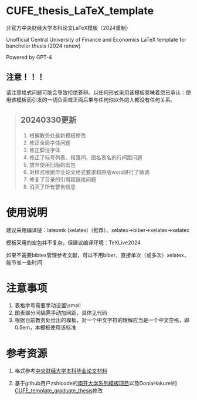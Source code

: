 # CUFE_thesis_LaTeX_template

非官方中央财经大学本科论文LaTeX模板（2024重制）

Unofficial Central University of Finance and Economics LaTeX template for banchelor thesis (2024 renew)

Powered by GPT-4

## 注意！！！

请注意格式问题可能会导致拒绝答辩。以任何形式采用该模板意味着您已承认：使用该模板而引发的一切负面或正面后果与任何你以外的人都没有任何关系。

> ## 20240330更新
> 1. 根据教务处最新模板修改
> 2. 修正全局字体问题
> 3. 修正脚注字体
> 4. 修正了标号列表、段落间、图名表名的行间距问题
> 5. 放弃使用旧版的宏包
> 6. 对样式根据毕业论文格式要求和原版word进行了微调
> 7. 修复了目录的引用超链接问题
> 8. 消灭了所有警告信息

# 使用说明

建议采用编译链：latexmk (xelatex)（推荐）、xelatex->biber->xelatex->xelatex

模板采用的宏包并不复杂，但建议编译环境：TeXLive2024

如果不需要bibtex管理参考文献，可以不用biber，直接单次（或多次）xelatex，能节省一些时间

# 注意事项
1. 表格字号需要手动设置\small
2. 图表部分间隔需手动加间距，具体见代码
3. 根据目前教务处给出的模板，对一个中文字符的理解应当是一个中文空格，即0.5em，本模板使用该标准

# 参考资源

1. 格式参考[中央财经大学本科毕业论文材料](https://jwc.cufe.edu.cn/info/1124/3608.htm)

2. 基于github用户zshicode的[南开大学系列模板项目](https://github.com/zshicode/LaTeX-Beamer-Nankai)以及DoniaHakurei的[CUFE_template_graduate_thesis](https://github.com/DoniaHakurei/CUFE_template_graduate_thesis)修改
